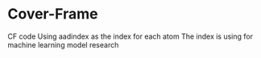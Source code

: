 # Cover-Frame
CF code
Using aadindex as the index for each atom
The index is using for machine learning model research
